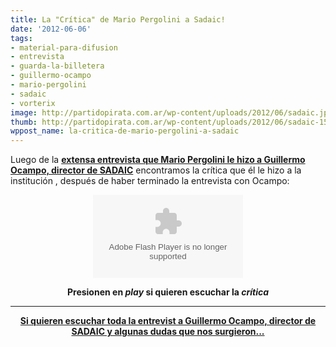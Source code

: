 ```yaml
---
title: La "Crítica" de Mario Pergolini a Sadaic!
date: '2012-06-06'
tags:
- material-para-difusion
- entrevista
- guarda-la-billetera
- guillermo-ocampo
- mario-pergolini
- sadaic
- vorterix
image: http://partidopirata.com.ar/wp-content/uploads/2012/06/sadaic.jpg
thumb: http://partidopirata.com.ar/wp-content/uploads/2012/06/sadaic-150x150.jpg
wppost_name: la-critica-de-mario-pergolini-a-sadaic
---
```


Luego de la <strong><a href="http://partidopirata.com.ar/4622/mario-pergolini-entrevista-a-guillermo-ocampo-de-sadaic-algunas-dudas-que-nos-surgen">extensa entrevista que Mario Pergolini le hizo a Guillermo Ocampo, director de SADAIC</a></strong> encontramos la crítica que él le hizo a la institución , después de haber terminado la entrevista con Ocampo:

<center><object id="player1270973" width="240" height="133" classid="clsid:d27cdb6e-ae6d-11cf-96b8-444553540000" codebase="http://download.macromedia.com/pub/shockwave/cabs/flash/swflash.cab#version=6,0,40,0"><param name="AllowScriptAccess" value="always" /><param name="allowFullScreen" value="true" /><param name="wmode" value="transparent" /><param name="src" value="http://www.ivoox.com/playerivoox_ee_1270973_1.html" /><param name="allowfullscreen" value="true" /><param name="allowscriptaccess" value="always" /><embed id="player1270973" width="240" height="133" type="application/x-shockwave-flash" src="http://www.ivoox.com/playerivoox_ee_1270973_1.html" AllowScriptAccess="always" allowFullScreen="true" wmode="transparent" allowfullscreen="true" allowscriptaccess="always" /></object></center>
<p style="text-align: center;"><strong>Presionen en <em>play</em> si quieren escuchar la <em>crítica</em></strong>
</p>


<hr />
<p style="text-align: center;"><strong><a href="http://partidopirata.com.ar/4622/mario-pergolini-entrevista-a-guillermo-ocampo-de-sadaic-algunas-dudas-que-nos-surgen">Si quieren escuchar toda la entrevist a Guillermo Ocampo, director de SADAIC y algunas dudas que nos surgieron...</a></strong></p>
